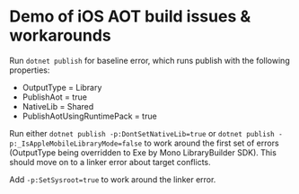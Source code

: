 # Demo of iOS AOT build issues & workarounds
Run `dotnet publish` for baseline error, which runs publish with the following properties:
- OutputType = Library
- PublishAot = true
- NativeLib = Shared
- PublishAotUsingRuntimePack = true

Run either `dotnet publish -p:DontSetNativeLib=true` or `dotnet publish -p:_IsAppleMobileLibraryMode=false` to work around the first set of errors (OutputType being overridden to Exe by Mono LibraryBuilder SDK). This should move on to a linker error about target conflicts.

Add `-p:SetSysroot=true` to work around the linker error.
